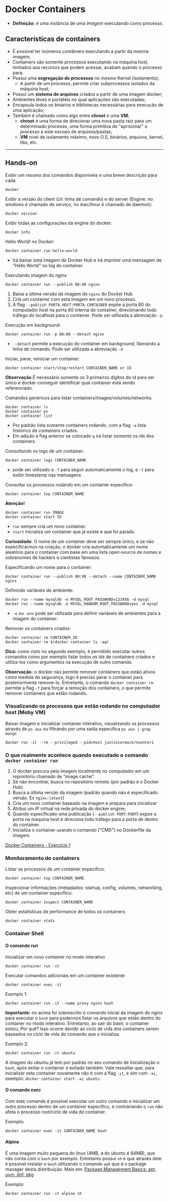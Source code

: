 # Docker Containers

- **Definição:** é uma instância de uma _imagem_ executando como processo.

## Características de containers

- É possível ter inúmeros contâiners executando a partir da mesma imagem;
- Containers são somente processos executando na máquina host, limitados aos recursos que podem acessar, acabam quando o processo para.
- Possui uma **segregação de processos** no mesmo Kernel (isolamento);
  - A partir de um processo, permite criar subprocessos isolados da máquina host;
- Possui um **sistema de arquivos** criados a partir de uma imagem docker;
- Ambientes leves e portáteis no qual aplicações são executadas;
- Encapsula todos os binários e bibliotecas necessárias para execução de uma aplicação;
- Também é chamado como algo entre **chroot** e uma **VM**;
  - **chroot** é uma forma de direcionar uma nova pasta raiz para um determinado processo, uma forma primitiva de "aprisionar" o processo à este escopo de arquivos/pastas;
  - **VM** nível de isolamento máximo, novo O.S, binários, arquivos, kernel, libs, etc.

___

## Hands-on

Exibir um resumo dos comandos disponíveis e uma breve descrição para cada  

```docker
docker
```

Exibir a versão do client (cli: linha de comando) e do server (Engine: no windows é chamado de serviço, no mac/linux é chamado de daemon):

```docker
docker version
```

Exibir todas as configurações da engine do docker:

```docker
docker info
```

Hello World! no Docker:

```docker
docker container run hello-world
```

- Irá baixar esta imagem do Docker Hub e irá imprimir uma mensagem de "Hello World" no log do container.

Executando imagem do _nginx_

```docker
docker container run --publish 80:80 nginx
```

1. Baixa a última versão da imagem do `nginx` do Docker Hub
2. Cria um container com esta imagem em um novo processo.
3. A flag `--publish PORTA_HOST:PORTA_CONTAINER` expõe a porta 80 do computador host na porta 80 interna do container, direcionando todo tráfego do localhost para o container. Pode ser utilizada a abreviação `-p`

Execução em background:

```docker
docker container run -p 80:80 --detach nginx
```

- `--detach` permite a execução do container em background, liberando a linha de comando. Pode ser utilizada a abreviação `-d`

Iniciar, parar, reiniciar um container:

```docker
docker container start/stop/restart CONTAINER_NAME or ID
```

**Observação** É necessário somente os 3 primeiros dígitos do id para ser único e docker conseguir identificar qual container está sendo referenciado.

Comandos genéricos para listar containers/images/volumes/networks:

```docker
docker container ls
docker container ps
docker container list
```

- Por padrão lista somente containers rodando, com a flag `-a` lista histórico de containers criados.
- Em adição a flag anterior se colocado `q` irá listar somente os ids dos containers.

Consultando os logs de um container:

```docker
docker container logs CONTAINER_NAME
```

- pode ser utilizado a `-f` para seguir automaticamente o log, e `-t` para exibir timestamp nas mensagens

Consultar os processos rodando em um container específico:

```docker
docker container top CONTAINER_NAME
```

**Atenção!**

```docker
docker container run IMAGE
docker container start ID
```

- `run` sempre cria um novo container.
- `start` inicializa um container que já existe e que foi parado.

**Curiosidade**: O nome de um container deve ser sempre único, e se não especifícarmos na criação, o docker cria automaticamente um nome aleatório para o container com base em uma lista open-source de nomes e sobrenomes de hackers e cientistas famosos.

Especificando um nome para o container:

```docker
docker container run --publish 80:80 --detach --name CONTAINER_NAME nginx
```

Definindo variáveis de ambiente:

```docker
docker run --name mysqldb -e MYSQL_ROOT_PASSWORD=123456 -d mysql
docker run --name mysqldb -e MYSQL_RANDOM_ROOT_PASSWORD=yes -d mysql
```

- `-e` ou `-env` pode ser utilizada para definir variáveis de ambientes para a imagem do container.

Remover os containers criados:

```docker
docker container rm CONTAINER_ID
docker container rm $(docker container ls -aq)
```

**Dica:** como visto no segundo exemplo, é permitido executar outros comandos como por exemplo listar todos os ids de containers criados e utiliza-los como argumentos na execução de outro comando.

**Observação:** o docker nào permite remover containers que estão ativos como medida de segurança, logo é preciso parar o container para posteriormente remove-lo. Entretanto, o comando `docker container rm` permite a flag `-f` para forçar a remoção dos containers, o que permite remover containers que estão rodando.

### Visualizando os processos que estão rodando no computador host (Moby VM)

Baixar imagem e inicializar container interativo, visualizando os processos através de `ps aux` ou filtrando por uma saída específica `ps aux | grep mongo`

```docker
docker run -it --rm --privileged --pid=host justincormack/nsenter1
```

### O que realmente acontece quando executado o comando `docker container run`

1. O docker procura pela imagem localmente no computador em um repositório chamado de "image cache".
2. Se não encontrar, busca no repositório remoto (por padrão é o Docker Hub)
3. Busca a última versão da imagem (padrão quando não é especificado versão. Ex `nginx:latest`)
4. Cria um novo container baseado na imagem e prepara para inicializar
5. Atribui um IP virtual na rede privada do docker engine;
6. Quando específicado uma publicação (`--publish PORT:PORT`) expoe a porta na máquina host e direciona todo tráfego para a porta de dentro do container.
7. Inicializa o container usando o comando ("CMD") no Dockerfile da imagem.

[Docker Containers - Exercício 1](basics/container_assignment_1.md)

### Monitoramento de containers

Listar os processos de um container específico:

```docker
docker container top CONTAINER_NAME
```

Inspecionar informações (metadados: startup, config, volumes, networking, etc) de um container específico:

```docker
docker container inspect CONTAINER_NAME
```

Obter estatísticas de performance de todos os containers

```docker
docker container stats
```

### Container Shell

#### O comando *run*

Inicializar um novo container no modo interativo

```docker
docker container run -it
```

Executar comandos adicionais em um container existente

```docker
docker container exec -it
```

Exemplo 1:

```docker
docker container run -it --name proxy nginx bash
```

**Importante:** no acima foi sobrescrito o comando inicial da imagem do nginx para executar o `bash` para podermos listar os arquivos que estão dentro do container no modo interativo. Entretanto, ao sair do bash, o container exitou, Por quê? Isso ocorre devido ao ciclo de vida dos containers serem baseados no ciclo de vida do comando que o inicializa.

Exemplo 2:

```docker
docker container run -it ubuntu
```

A imagem do ubuntu já tem por padrão no seu comando de inicialização o `bash`, após exitar o container é exitado também. Vale ressaltar que, para inicializar este container novamente não é com a flag `-it`, e sim com `-ai`, exemplo: `docker container start -ai ubuntu`

#### O comando _exec_

Com este comando é possível executar um outro comando e inicializar um outro processo dentro de um container específico, e contráriando o `run` não afeta o processo root/ciclo de vida do container.

Exemplo:

```docker
docker container exec -it CONTAINER_NAME bash
```

#### Alpine

É uma imagem muito pequena do linux (4MB, a do ubuntu é 84MB), que não conta com o `bash` por exemplo. Entretanto possui `sh` e que através dele é possível instalar o `bash` utilizando o comando `apk` que é o package manager desta distribuição. Mais em: [Package Management Basics: apt, uym, dnf, pkg](https://www.digitalocean.com/community/tutorials/package-management-basics-apt-yum-dnf-pkg)

Exemplo:

```docker
docker container run -it alpine sh
```